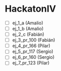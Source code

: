 # HackatonIV

- [ ] ej_1_a (Amalio)
- [ ] ej_1_b (Amalio)
- [ ] ej_2_c (Fabián)
- [ ] ej_3_pr_100 (Fabián)
- [ ] ej_4_pr_166 (Pilar)
- [ ] ej_5_pr_117 (Sergio)
- [ ] ej_6_pr_160 (Sergio)
- [ ] ej_7_pr_123 (Pilar)